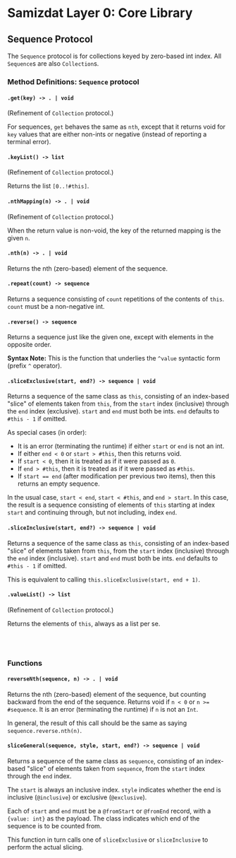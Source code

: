 Samizdat Layer 0: Core Library
==============================

Sequence Protocol
-----------------

The `Sequence` protocol is for collections keyed by zero-based int index.
All `Sequence`s are also `Collection`s.


### Method Definitions: `Sequence` protocol

#### `.get(key) -> . | void`

(Refinement of `Collection` protocol.)

For sequences, `get` behaves the same as `nth`, except that it returns
void for `key` values that are either non-ints or negative (instead of
reporting a terminal error).

#### `.keyList() -> list`

(Refinement of `Collection` protocol.)

Returns the list `[0..!#this]`.

#### `.nthMapping(n) -> . | void`

(Refinement of `Collection` protocol.)

When the return value is non-void, the key of the returned mapping is the
given `n`.

#### `.nth(n) -> . | void`

Returns the nth (zero-based) element of the sequence.

#### `.repeat(count) -> sequence`

Returns a sequence consisting of `count` repetitions of the contents of `this`.
`count` must be a non-negative int.

#### `.reverse() -> sequence`

Returns a sequence just like the given one, except with elements in
the opposite order.

**Syntax Note:** This is the function that underlies the `^value`
syntactic form (prefix `^` operator).

#### `.sliceExclusive(start, end?) -> sequence | void`

Returns a sequence of the same class as `this`, consisting of an
index-based "slice" of elements taken from `this`, from the `start`
index (inclusive) through the `end` index (exclusive). `start` and `end`
must both be ints. `end` defaults to `#this - 1` if omitted.

As special cases (in order):
* It is an error (terminating the runtime) if either `start` or `end` is
  not an int.
* If either `end < 0` or `start > #this`, then this returns void.
* If `start < 0`, then it is treated as if it were passed as `0`.
* If `end > #this`, then it is treated as if it were passed as `#this`.
* If `start == end` (after modification per previous two items), then this
  returns an empty sequence.

In the usual case, `start < end`, `start < #this`, and `end > start`.
In this case, the result is a sequence consisting of elements of `this`
starting at index `start` and continuing through, but not including, index
`end`.

#### `.sliceInclusive(start, end?) -> sequence | void`

Returns a sequence of the same class as `this`, consisting of an
index-based "slice" of elements taken from `this`, from the `start`
index (inclusive) through the `end` index (inclusive). `start` and `end`
must both be ints. `end` defaults to `#this - 1` if omitted.

This is equivalent to calling `this.sliceExclusive(start, end + 1)`.

#### `.valueList() -> list`

(Refinement of `Collection` protocol.)

Returns the elements of `this`, always as a list per se.


<br><br>
### Functions

#### `reverseNth(sequence, n) -> . | void`

Returns the nth (zero-based) element of the sequence, but counting backward
from the end of the sequence. Returns void if `n < 0` or `n >= #sequence`.
It is an error (terminating the runtime) if `n` is not an `Int`.

In general, the result of this call should be the same as saying
`sequence.reverse.nth(n)`.

#### `sliceGeneral(sequence, style, start, end?) -> sequence | void`

Returns a sequence of the same class as `sequence`, consisting of an
index-based "slice" of elements taken from `sequence`, from the `start`
index through the `end` index.

The `start` is always an inclusive index. `style` indicates whether the
end is inclusive (`@inclusive`) or exclusive (`@exclusive`).

Each of `start` and `end` must be a `@fromStart` or `@fromEnd` record, with
a `{value: int}` as the payload. The class indicates which end of the
sequence is to be counted from.

This function in turn calls one of `sliceExclusive` or `sliceInclusive` to
perform the actual slicing.
